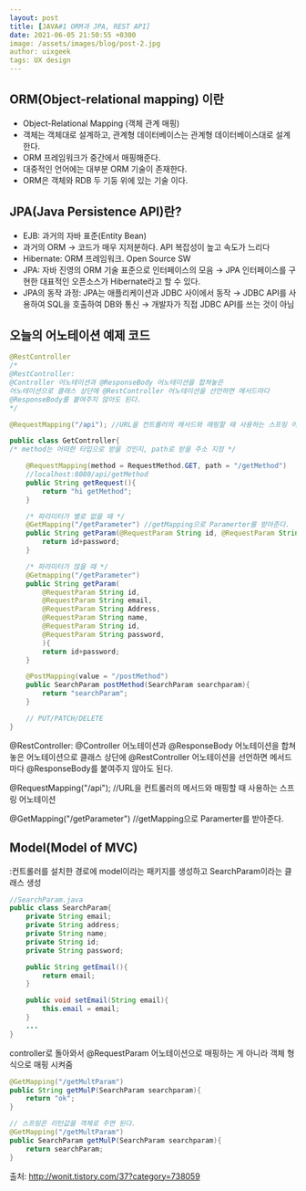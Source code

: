 ```yaml
---
layout: post
title: [JAVA#1 ORM과 JPA, REST API]
date: 2021-06-05 21:50:55 +0300
image: /assets/images/blog/post-2.jpg
author: uixgeek
tags: UX design
---
```


<h2>ORM(Object-relational mapping) 이란</h2>

- Object-Relational Mapping (객체 관계 매핑)
- 객체는 객체대로 설계하고, 관계형 데이터베이스는 관계형 데이터베이스대로 설계한다.
- ORM 프레임워크가 중간에서 매핑해준다.
- 대중적인 언어에는 대부분 ORM 기술이 존재한다.
- ORM은 객체와 RDB 두 기둥 위에 있는 기술 이다.

<h2>JPA(Java Persistence API)란?</h2>

- EJB: 과거의 자바 표준(Entity Bean)
- 과거의 ORM → 코드가 매우 지저분하다. API 복잡성이 높고 속도가 느리다
- Hibernate: ORM 프레임워크. Open Source SW
- JPA: 자바 진영의 ORM 기술 표준으로 인터페이스의 모음
  → JPA 인터페이스를 구현한 대표적인 오픈소스가 Hibernate라고 할 수 있다.
- JPA의 동작 과정: JPA는 애플리케이션과 JDBC 사이에서 동작
  → JDBC API를 사용하여 SQL을 호출하여 DB와 통신
  → 개발자가 직접 JDBC API를 쓰는 것이 아님

<h2>오늘의 어노테이션 예제 코드</h2>

```java
@RestController
/*
@RestController:
@Controller 어노테이션과 @ResponseBody 어노테이션을 합쳐놓은
어노테이션으로 클래스 상단에 @RestController 어노테이션을 선언하면 메서드마다
@ResponseBody를 붙여주지 않아도 된다.
*/

@RequestMapping("/api"); //URL을 컨트롤러의 메서드와 매핑할 때 사용하는 스프링 어노테이션

public class GetController{
/* method는 어떠한 타입으로 받을 것인지, path로 받을 주소 지정 */

	@RequestMapping(method = RequestMethod.GET, path = "/getMethod")
	//localhost:8080/api/getMethod
	public String getRequest(){
		return "hi getMethod";
	}

    /* 파라미터가 별로 없을 때 */
	@GetMapping("/getParameter") //getMapping으로 Paramerter를 받아준다.
	public String getParam(@RequestParam String id, @RequestParam String password){
		return id+password;
	}

    /* 파라미터가 많을 때 */
    @Getmapping("/getParameter")
    public String getParam(
        @RequestParam String id,
        @RequestParam String email,
        @RequestParam String Address,
        @RequestParam String name,
        @RequestParam String id,
        @RequestParam String password,
        ){
        return id+password;
    }

	@PostMapping(value = "/postMethod")
	public SearchParam postMethod(SearchParam searchparam){
		return "searchParam";
	}

	// PUT/PATCH/DELETE
}
```

@RestController: @Controller 어노테이션과 @ResponseBody 어노테이션을 합쳐놓은 어노테이션으로 클래스 상단에 @RestController 어노테이션을 선언하면 메서드마다 @ResponseBody를 붙여주지 않아도 된다.

@RequestMapping("/api"); //URL을 컨트롤러의 메서드와 매핑할 때 사용하는 스프링 어노테이션

@GetMapping("/getParameter") //getMapping으로 Paramerter를 받아준다.

<h2>Model(Model of MVC)</h2>
:컨트롤러를 설치한 경로에 model이라는 패키지를 생성하고 SearchParam이라는 클래스 생성

```java
//SearchParam.java
public class SearchParam{
	private String email;
	private String address;
	private String name;
	private String id;
	private String password;

	public String getEmail(){
		return email;
	}

	public void setEmail(String email){
		this.email = email;
	}
	...
}
```

controller로 돌아와서 @RequestParam 어노테이션으로 매핑하는 게 아니라 객체 형식으로 매핑 시켜줌

```java
@GetMapping("/getMultParam")
public String getMulP(SearchParam searchparam){
	return "ok";
}

// 스프링은 리턴값을 객체로 주면 된다.
@GetMapping("/getMultParam")
public SearchParam getMulP(SearchParam searchparam){
	return searchParam;
}
```

출처: http://wonit.tistory.com/37?category=738059
